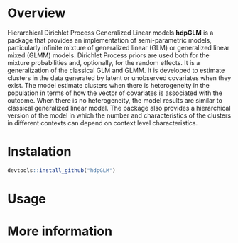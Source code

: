 Overview
========

Hierarchical Dirichlet Process Generalized Linear models **hdpGLM** is a
package that provides an implementation of semi-parametric models,
particularly infinite mixture of generalized linear (GLM) or generalized
linear mixed (GLMM) models. Dirichlet Process priors are used both for
the mixture probabilities and, optionally, for the random effects. It is
a generalization of the classical GLM and GLMM. It is developed to
estimate clusters in the data generated by latent or unobserved
covariates when they exist. The model estimate clusters when there is
heterogeneity in the population in terms of how the vector of covariates
is associated with the outcome. When there is no heterogeneity, the
model results are similar to classical generalized linear model. The
package also provides a hierarchical version of the model in which the
number and characteristics of the clusters in different contexts can
depend on context level characteristics.

Instalation
===========

``` {.r .rundoc-block rundoc-language="R" rundoc-exports="code"}
devtools::install_github("hdpGLM")
```

Usage
=====

More information
================
